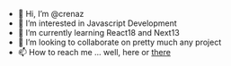 - 👋 Hi, I’m @crenaz
- 👀 I’m interested in Javascript Development
- 🌱 I’m currently learning React18 and Next13
- 💞️ I’m looking to collaborate on pretty much any project
- 📫 How to reach me ... well, here or [there](https://agustin.com)

<!---
crenaz/crenaz is a ✨ special ✨ repository because its `README.md` (this file) appears on your GitHub profile.
You can click the Preview link to take a look at your changes.
--->
